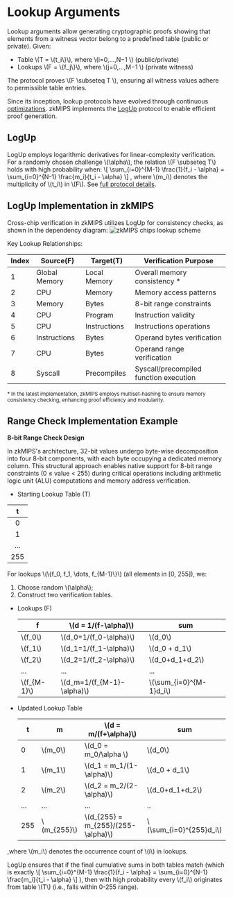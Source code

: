 # Lookup Arguments

Lookup arguments allow generating cryptographic proofs showing that elements from a witness vector belong to a predefined table (public or private). Given:
- Table \\(T = \\{t_i\\}\\), where \\(i=0,…,N−1 \\) (public/private)
- Lookups \\(F = \\{f_j\\}\\), where \\(j=0,…,M−1 \\) (private witness)

The protocol proves  \\(F \subseteq T \\), ensuring all witness values adhere to permissible table entries. 

Since its inception, lookup protocols have evolved through continuous [optimizations](https://link.springer.com/chapter/10.1007/978-3-030-03326-2_20). zkMIPS implements the [​LogUp](https://eprint.iacr.org/2023/1518) protocol to enable efficient proof generation.

## LogUp

LogUp employs logarithmic derivatives for linear-complexity verification. For a randomly chosen challenge \\(\alpha\\), the relation \\(F \subseteq T\\) holds with high probability when: 
\\[ \sum_{i=0}^{M-1} \frac{1}{f_i - \alpha} = \sum_{i=0}^{N-1} \frac{m_i}{t_i - \alpha} \\]
, where \\(m_i\\) denotes the multiplicity of \\(t_i\\) in \\(F\\). See [full protocol details](https://eprint.iacr.org/2022/1530.pdf).

## LogUp Implementation in zkMIPS

Cross-chip verification in zkMIPS utilizes LogUp for consistency checks, as shown in the dependency diagram:
![zkMIPS chips lookup scheme](zkmips-chips-lookup.png)
<!-- source: [zkMIPS-chips.drawio](https://drive.google.com/file/d/1loR3llVMTm9gw97kgsu72NEGARau1ReX/view?usp=sharing) -->

Key Lookup Relationships:

| Index | Source(F)          | Target(T)           | Verification Purpose                    |
|-------|--------------------|---------------------|-----------------------------------------|
| 1     | Global Memory      | Local Memory        | Overall memory consistency *             |
| 2     | CPU                | Memory              | Memory access patterns                  |
| 3     | Memory             | Bytes               | 8-bit range constraints                 |
| 4     | CPU                | Program             | Instruction validity                    |
| 5     | CPU                | Instructions        | Instructions operations                 |
| 6     | Instructions       | Bytes               | Operand bytes verification              |
| 7     | CPU                | Bytes               | Operand range verification              |
| 8     | Syscall            | Precompiles         | Syscall/precompiled function execution  |

<small>* In the latest implementation, zkMIPS employs multiset-hashing to ensure memory consistency checking, enhancing proof efficiency and modularity.</small>


## Range Check Implementation Example

**8-bit Range Check Design**

In zkMIPS's architecture, 32-bit values undergo byte-wise decomposition into four 8-bit components, with each byte occupying a dedicated memory column. This structural approach enables native support for 8-bit range constraints (0 ≤ value < 255) during critical operations including arithmetic logic unit (ALU) computations and memory address verification.

- Starting Lookup Table (T)

| t |
|:---:|
| 0 |
| 1 |
| ... |
| 255 |

For lookups \\(\\{f_0, f_1, \\dots, f_{M-1}\\}\\) (all elements in [0, 255]), we: 
1. Choose random \\(\alpha\\);
2. Construct two verification tables.

- Lookups (F)
  
  | f     |\\(d = 1/(f-\alpha)\\)   | sum |
  |-------|-------------------------|----------------------|
  | \\(f_0\\)   | \\(d_0=1/(f_0-\alpha)\\)| \\(d_0\\)            | 
  | \\(f_1\\)   | \\(d_1=1/(f_1-\alpha)\\)|  \\(d_0 + d_1\\)     |
  | \\(f_2\\)   | \\(d_2=1/(f_2-\alpha)\\)| \\(d_0+d_1+d_2\\)    | 
  | ...   |...                      | ...                  | 
  | \\(f_{M-1}\\)   | \\(d_m=1/(f_{M-1}-\alpha)\\)| \\(\sum_{i=0}^{M-1}d_i\\)| 
  
- Updated Lookup Table

  | t     |m             |\\(d = m/(f+\alpha)\\)              |sum                    |
  |-------|--------------|------------------------------------|-----------------------|
  | 0     | \\(m_0\\)    | \\(d_0 = m_0/\alpha \\)            | \\(d_0\\)             |
  | 1     | \\(m_1\\)    | \\(d_1 = m_1/(1-\alpha)\\)         | \\(d_0 + d_1\\)       |
  | 2     | \\(m_2\\)    | \\(d_2 = m_2/(2-\alpha)\\)         |\\(d_0+d_1+d_2\\)      |
  | ...   |...           | ...                                | ..                    |
  | 255   | \\(m_{255}\\)|\\(d_{255} = m_{255}/(255-\alpha)\\)|\\(\sum_{i=0}^{255}d_i\\)| 
,where \\(m_i\\) denotes the occurrence count of \\(i\\) in lookups.

LogUp ensures that if the final cumulative sums in both tables match (which is exactly
\\[
\sum_{i=0}^{M-1} \frac{1}{f_i - \alpha} = \sum_{i=0}^{N-1} \frac{m_i}{t_i - \alpha}
\\]
), then with high probability every \\(f_i\\) originates from table \\(T\\) (i.e., falls within 0-255 range).

